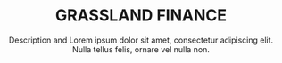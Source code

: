 ---
title:          GRASSLAND FINANCE
subtitle:       Description and Lorem ipsum dolor sit amet, consectetur adipiscing elit. Nulla tellus felis, ornare vel nulla non.
image:          images/grassland_img.jpg
href:           "#"
label:          "http://grassfin.com/"
description:    Lorem ipsum dolor sit amet, consectetur adipiscing elit. Nulla tellus felis, ornare vel nulla non, porttitor congue enim. Cras vehicula nisi eu tellus suscipit vestibulum. Integer congue at velit sit amet feugiat. Maecenas vehicula placerat iaculis. Donec pulvinar pellentesque orci ut congue.
sort:           2
---